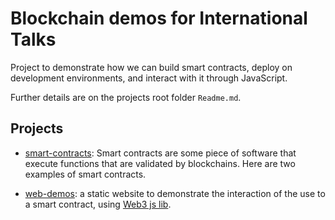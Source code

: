 # Blockchain demos for International Talks

Project to demonstrate how we can build smart contracts, deploy on development environments, and interact with it through JavaScript.

Further details are on the projects root folder `Readme.md`.

## Projects

- [smart-contracts](https://github.com/thcerutti/demos-blockchain-intl-talks/tree/main/smart-contracts): Smart contracts are some piece of software that execute functions that are validated by blockchains. Here are two examples of smart contracts.

- [web-demos](https://github.com/thcerutti/demos-blockchain-intl-talks/tree/main/web-demos): a static website to demonstrate the interaction of the use to a smart contract, using [Web3 js lib](https://web3js.readthedocs.io/en/v1.8.1/).
